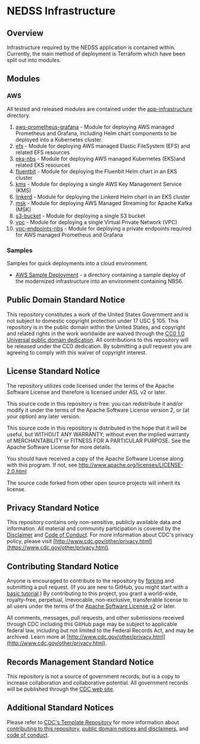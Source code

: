 # NEDSS Infrastructure

## Overview

Infrastructure required by the NEDSS application is contained within. Currently, the main method of deployment is Terraform which have been split out into modules.

## Modules

### AWS

All tested and released modules are contained under the [app-infrastructure](terraform/aws/app-infrastructure) directory.

1. [aws-prometheus-grafana](terraform/aws/app-infrastructure/aws-prometheus-grafana) - Module for deploying AWS managed Prometheus and Grafana, including Helm chart components to be deployed into a Kubernetes cluster.
2. [efs](terraform/aws/app-infrastructure/efs) - Module for deploying AWS managed Elastic FileSystem (EFS) and related EFS resources
3. [eks-nbs](terraform/aws/app-infrastructure/eks-nbs) - Module for deploying AWS managed Kubernetes (EKS)and related EKS resources
4. [fluentbit](terraform/aws/app-infrastructure/fluentbit) - Module for deploying the Fluenbit Helm chart in an EKS cluster
5. [kms](terraform/aws/app-infrastructure/kms) - Module for deploying a single AWS Key Management Service (KMS)
6. [linkerd](terraform/aws/app-infrastructure/linkerd) - Module for deploying the Linkerd Helm chart in an EKS cluster
7. [msk](terraform/aws/app-infrastructure/msk) - Module for deploying AWS Managed Streaming for Apache Kafka (MSK)
8. [s3-bucket](terraform/aws/app-infrastructure/s3-bucket) - Module for deploying a single S3 bucket
9. [vpc](terraform/aws/app-infrastructure/vpc) - Module for deploying a single Virtual Private Network (VPC)
10. [vpc-endpoints-nbs](terraform/aws/app-infrastructure/vpc-endpoints-nbs) - Module for deploying a private endpoints required for AWS managed Prometheus and Grafana

### Samples

Samples for quick deployments into a cloud environment.

- [AWS Sample Deployment](terraform/aws/samples/NBS7_standard/) - a directory containing a sample deploy of the modernized infrastructure into an environment containing NBS6.
  
## Public Domain Standard Notice
This repository constitutes a work of the United States Government and is not
subject to domestic copyright protection under 17 USC § 105. This repository is in
the public domain within the United States, and copyright and related rights in
the work worldwide are waived through the [CC0 1.0 Universal public domain dedication](https://creativecommons.org/publicdomain/zero/1.0/).
All contributions to this repository will be released under the CC0 dedication. By
submitting a pull request you are agreeing to comply with this waiver of
copyright interest.

## License Standard Notice
The repository utilizes code licensed under the terms of the Apache Software
License and therefore is licensed under ASL v2 or later.

This source code in this repository is free: you can redistribute it and/or modify it under
the terms of the Apache Software License version 2, or (at your option) any
later version.

This source code in this repository is distributed in the hope that it will be useful, but WITHOUT ANY
WARRANTY; without even the implied warranty of MERCHANTABILITY or FITNESS FOR A
PARTICULAR PURPOSE. See the Apache Software License for more details.

You should have received a copy of the Apache Software License along with this
program. If not, see http://www.apache.org/licenses/LICENSE-2.0.html

The source code forked from other open source projects will inherit its license.

## Privacy Standard Notice
This repository contains only non-sensitive, publicly available data and
information. All material and community participation is covered by the
[Disclaimer](https://github.com/CDCgov/template/blob/master/DISCLAIMER.md)
and [Code of Conduct](https://github.com/CDCgov/template/blob/master/code-of-conduct.md).
For more information about CDC's privacy policy, please visit [http://www.cdc.gov/other/privacy.html](https://www.cdc.gov/other/privacy.html).

## Contributing Standard Notice
Anyone is encouraged to contribute to the repository by [forking](https://help.github.com/articles/fork-a-repo)
and submitting a pull request. (If you are new to GitHub, you might start with a
[basic tutorial](https://help.github.com/articles/set-up-git).) By contributing
to this project, you grant a world-wide, royalty-free, perpetual, irrevocable,
non-exclusive, transferable license to all users under the terms of the
[Apache Software License v2](http://www.apache.org/licenses/LICENSE-2.0.html) or
later.

All comments, messages, pull requests, and other submissions received through
CDC including this GitHub page may be subject to applicable federal law, including but not limited to the Federal Records Act, and may be archived. Learn more at [http://www.cdc.gov/other/privacy.html](http://www.cdc.gov/other/privacy.html).

## Records Management Standard Notice
This repository is not a source of government records, but is a copy to increase
collaboration and collaborative potential. All government records will be
published through the [CDC web site](http://www.cdc.gov).

## Additional Standard Notices
Please refer to [CDC's Template Repository](https://github.com/CDCgov/template)
for more information about [contributing to this repository](https://github.com/CDCgov/template/blob/master/CONTRIBUTING.md),
[public domain notices and disclaimers](https://github.com/CDCgov/template/blob/master/DISCLAIMER.md),
and [code of conduct](https://github.com/CDCgov/template/blob/master/code-of-conduct.md).
